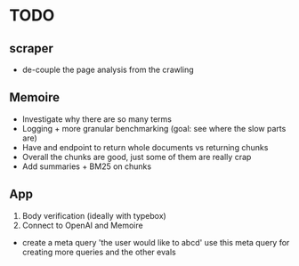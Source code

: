 # TODO

## scraper

- de-couple the page analysis from the crawling

## Memoire

- Investigate why there are so many terms
- Logging + more granular benchmarking (goal: see where the slow parts are)
- Have and endpoint to return whole documents vs returning chunks
- Overall the chunks are good, just some of them are really crap
- Add summaries + BM25 on chunks

## App

1. Body verification (ideally with typebox)
2. Connect to OpenAI and Memoire

- create a meta query 'the user would like to abcd' use this meta query for creating more queries and the other evals